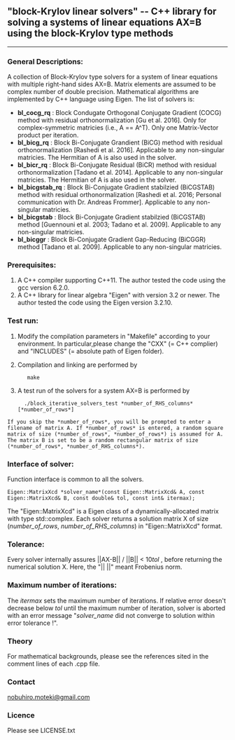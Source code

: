 ##  "block-Krylov linear solvers" -- C++ library for solving a systems of linear equations AX=B using the block-Krylov type methods
---

### General Descriptions:
  A collection of Block-Krylov type solvers for a system of linear equations with multiple right-hand sides AX=B. Matrix elements are assumed to be complex number of double precision. Mathematical algorithms are implemented by C++ language using Eigen. The list of solvers is:
  - **bl_cocg_rq** : Block Condugate Orthogonal Conjugate Gradient (COCG) method with residual orthonormalization [Gu et al. 2016]. Only for  complex-symmetric matricies (i.e., A == A^T). Only one Matrix-Vector product per iteration.
  - **bl_bicg_rq** : Block Bi-Conjugate Grandient (BiCG) method with residual orthonormalization [Rashedi et al. 2016]. Applicable to any non-singular matricies. The Hermitian of A is also used in the solver.
  - **bl_bicr_rq** : Block Bi-Conjugate Residual (BiCR) method with residual orthonormalization [Tadano et al. 2014]. Applicable to any non-singular matricies. The Hermitian of A is also used in the solver.
  - **bl_bicgstab_rq** : Block Bi-Conjugate Gradient stabilzied (BiCGSTAB) method with residual orthonormalization [Rashedi et al. 2016;  Personal communication with Dr. Andreas Frommer]. Applicable to any non-singular matricies.
  - **bl_bicgstab** : Block Bi-Conjugate Gradient stabilzied (BiCGSTAB) method [Guennouni et al. 2003; Tadano et al. 2009]. Applicable to any non-singular matricies.
  - **bl_bicggr** : Block Bi-Conjugate Gradient Gap-Reducing (BiCGGR) method [Tadano et al. 2009]. Applicable to any non-singular matricies.


### Prerequisites:
  1. A C++ compiler supporting C++11. The author tested the code using the gcc version 6.2.0.
  2. A C++ library for linear algebra "Eigen" with version 3.2 or newer. The author tested the code using the Eigen version 3.2.10.

### Test run:
  1. Modify the compilation parameters in "Makefile" according to your environment.
  In particular,please change the "CXX" (= C++ complier) and "INCLUDES" (= absolute path of Eigen folder).

  2. Compilation and linking are performed by

            make

  3. A test run of the solvers for a system AX=B is performed by

           ./block_iterative_solvers_test *number_of_RHS_columns* [*number_of_rows*]

    If you skip the *number_of_rows*, you will be prompted to enter a filename of matrix A. If *number_of_rows* is entered, a random square matrix of size (*number_of_rows*, *number_of_rows*) is assumed for A. The matrix B is set to be a random rectangular matrix of size (*number_of_rows*, *number_of_RHS_columns*).  


### Interface of solver:
Function interface is common to all the solvers.

    Eigen::MatrixXcd *solver_name*(const Eigen::MatrixXcd& A, const Eigen::MatrixXcd& B, const double& tol, const int& itermax);

The "Eigen::MatrixXcd" is a Eigen class of a dynamically-allocated matrix with type std::complex<double>. Each solver returns a solution matrix X of size (*number_of_rows*, *number_of_RHS_columns*) in "Eigen::MatrixXcd" format.

### Tolerance:
Every solver internally assures ||AX-B|| / ||B|| < 10*tol* , before returning the numerical solution X. Here, the "|| ||" meant Frobenius norm.

### Maximum number of iterations:
The *itermax* sets the maximum number of iterations. If relative error doesn't decrease below *tol* until the maximum number of iteration, solver is aborted with an error message "*solver_name* did not converge to solution within error tolerance !".

### Theory
  For mathematical backgrounds, please see the references sited in the comment lines of each .cpp file.

### Contact
nobuhiro.moteki@gmail.com

### Licence
Please see LICENSE.txt
